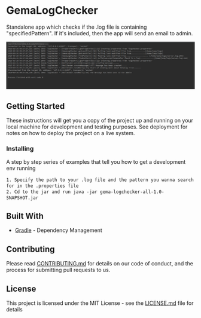 # GemaLogChecker

Standalone app which checks if the .log file is containing "specifiedPattern". If it's included, then the app will send an email to admin.

![alt text](https://raw.githubusercontent.com/jpotocn/LogChecker/master/pictures/logChecker.png)

## Getting Started

These instructions will get you a copy of the project up and running on your local machine for development and testing purposes. See deployment for notes on how to deploy the project on a live system.


### Installing

A step by step series of examples that tell you how to get a development env running

```
1. Specify the path to your .log file and the pattern you wanna search for in the .properties file
2. Cd to the jar and run java -jar gema-logchecker-all-1.0-SNAPSHOT.jar
```
## Built With

* [Gradle](https://www.gradle.org/) - Dependency Management

## Contributing

Please read [CONTRIBUTING.md](https://gist.github.com/PurpleBooth/b24679402957c63ec426) for details on our code of conduct, and the process for submitting pull requests to us.

## License

This project is licensed under the MIT License - see the [LICENSE.md](LICENSE.md) file for details

